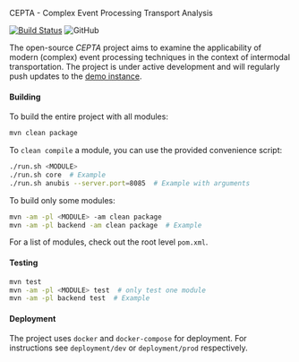 CEPTA - Complex Event Processing Transport Analysis

[![Build Status](https://travis-ci.com/bptlab/cepta.svg?branch=master)](https://travis-ci.com/bptlab/cepta)
![GitHub](https://img.shields.io/github/license/bptlab/cepta)

The open-source *CEPTA* project aims to examine the applicability of
modern (complex) event processing 
techniques in the context of intermodal transportation.
The project is under active development and will regularly 
push updates to the [demo instance](https://bpt-lab.org/cepta). 

#### Building
To build the entire project with all modules:
```bash
mvn clean package
```
To `clean compile` a module, you can use the provided convenience script:
```bash
./run.sh <MODULE>
./run.sh core  # Example
./run.sh anubis --server.port=8085  # Example with arguments
```

To build only some modules:
```bash
mvn -am -pl <MODULE> -am clean package
mvn -am -pl backend -am clean package  # Example
```
For a list of modules, check out the root level `pom.xml`.

#### Testing
```bash
mvn test
mvn -am -pl <MODULE> test  # only test one module
mvn -am -pl backend test  # Example
``` 

#### Deployment
The project uses `docker` and `docker-compose` for deployment.
For instructions see `deployment/dev` or `deployment/prod` respectively.
